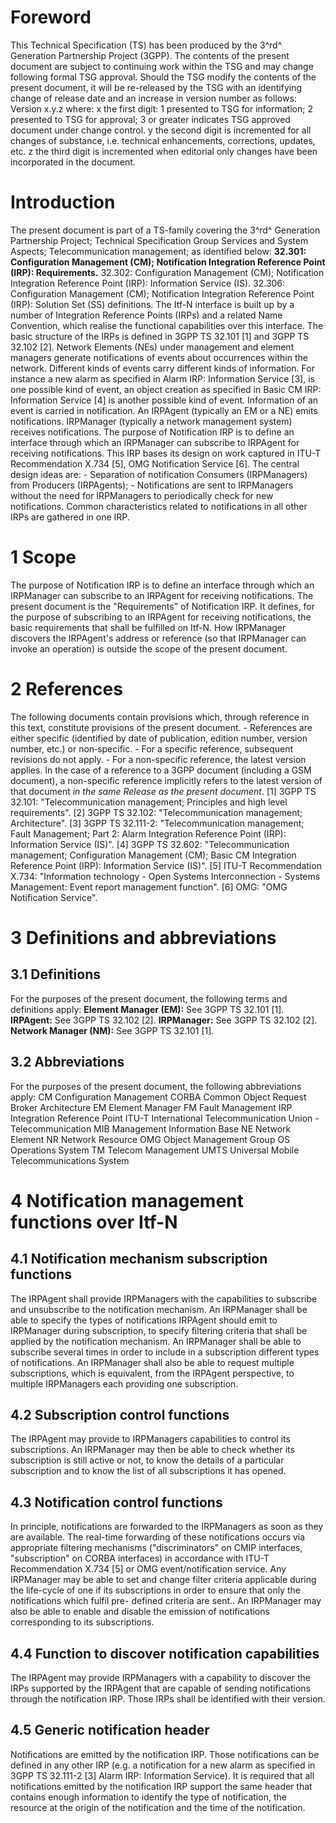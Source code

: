 # Foreword
This Technical Specification (TS) has been produced by the 3^rd^ Generation
Partnership Project (3GPP).
The contents of the present document are subject to continuing work within the
TSG and may change following formal TSG approval. Should the TSG modify the
contents of the present document, it will be re-released by the TSG with an
identifying change of release date and an increase in version number as
follows:
Version x.y.z
where:
x the first digit:
1 presented to TSG for information;
2 presented to TSG for approval;
3 or greater indicates TSG approved document under change control.
y the second digit is incremented for all changes of substance, i.e. technical
enhancements, corrections, updates, etc.
z the third digit is incremented when editorial only changes have been
incorporated in the document.
# Introduction
The present document is part of a TS-family covering the 3^rd^ Generation
Partnership Project; Technical Specification Group Services and System
Aspects; Telecommunication management; as identified below:
**32.301: Configuration Management (CM); Notification Integration Reference
Point (IRP): Requirements.**
32.302: Configuration Management (CM); Notification Integration Reference
Point (IRP): Information Service (IS).
32.306: Configuration Management (CM); Notification Integration Reference
Point (IRP): Solution Set (SS) definitions.
The Itf-N interface is built up by a number of Integration Reference Points
(IRPs) and a related Name Convention, which realise the functional
capabilities over this interface. The basic structure of the IRPs is defined
in 3GPP TS 32.101 [1] and 3GPP TS 32.102 [2].
Network Elements (NEs) under management and element managers generate
notifications of events about occurrences within the network. Different kinds
of events carry different kinds of information. For instance a new alarm as
specified in Alarm IRP: Information Service [3], is one possible kind of
event, an object creation as specified in Basic CM IRP: Information Service
[4] is another possible kind of event.
Information of an event is carried in notification. An IRPAgent (typically an
EM or a NE) emits notifications. IRPManager (typically a network management
system) receives notifications. The purpose of Notification IRP is to define
an interface through which an IRPManager can subscribe to IRPAgent for
receiving notifications.
This IRP bases its design on work captured in ITU-T Recommendation X.734 [5],
OMG Notification Service [6]. The central design ideas are:
\- Separation of notification Consumers (IRPManagers) from Producers
(IRPAgents);
\- Notifications are sent to IRPManagers without the need for IRPManagers to
periodically check for new notifications.
Common characteristics related to notifications in all other IRPs are gathered
in one IRP.
# 1 Scope
The purpose of Notification IRP is to define an interface through which an
IRPManager can subscribe to an IRPAgent for receiving notifications. The
present document is the \"Requirements\" of Notification IRP. It defines, for
the purpose of subscribing to an IRPAgent for receiving notifications, the
basic requirements that shall be fulfilled on Itf-N.
How IRPManager discovers the IRPAgent\'s address or reference (so that
IRPManager can invoke an operation) is outside the scope of the present
document.
# 2 References
The following documents contain provisions which, through reference in this
text, constitute provisions of the present document.
\- References are either specific (identified by date of publication, edition
number, version number, etc.) or non‑specific.
\- For a specific reference, subsequent revisions do not apply.
\- For a non-specific reference, the latest version applies. In the case of a
reference to a 3GPP document (including a GSM document), a non-specific
reference implicitly refers to the latest version of that document _in the
same Release as the present document_.
[1] 3GPP TS 32.101: \"Telecommunication management; Principles and high level
requirements\".
[2] 3GPP TS 32.102: \"Telecommunication management; Architecture\".
[3] 3GPP TS 32.111-2: \"Telecommunication management; Fault Management; Part
2: Alarm Integration Reference Point (IRP): Information Service (IS)\".
[4] 3GPP TS 32.602: \"Telecommunication management; Configuration Management
(CM); Basic CM Integration Reference Point (IRP): Information Service (IS)\".
[5] ITU-T Recommendation X.734: \"Information technology - Open Systems
Interconnection - Systems Management: Event report management function\".
[6] OMG: \"OMG Notification Service\".
# 3 Definitions and abbreviations
## 3.1 Definitions
For the purposes of the present document, the following terms and definitions
apply:
**Element Manager (EM):** See 3GPP TS 32.101 [1].
**IRPAgent:** See 3GPP TS 32.102 [2].
**IRPManager:** See 3GPP TS 32.102 [2].
**Network Manager (NM):** See 3GPP TS 32.101 [1].
## 3.2 Abbreviations
For the purposes of the present document, the following abbreviations apply:
CM Configuration Management
CORBA Common Object Request Broker Architecture
EM Element Manager
FM Fault Management
IRP Integration Reference Point
ITU-T International Telecommunication Union - Telecommunication
MIB Management Information Base
NE Network Element
NR Network Resource
OMG Object Management Group
OS Operations System
TM Telecom Management
UMTS Universal Mobile Telecommunications System
# 4 Notification management functions over Itf-N
## 4.1 Notification mechanism subscription functions
The IRPAgent shall provide IRPManagers with the capabilities to subscribe and
unsubscribe to the notification mechanism. An IRPManager shall be able to
specify the types of notifications IRPAgent should emit to IRPManager during
subscription, to specify filtering criteria that shall be applied by the
notification mechanism. An IRPManager shall be able to subscribe several times
in order to include in a subscription different types of notifications. An
IRPManager shall also be able to request multiple subscriptions, which is
equivalent, from the IRPAgent perspective, to multiple IRPManagers each
providing one subscription.
## 4.2 Subscription control functions
The IRPAgent may provide to IRPManagers capabilities to control its
subscriptions. An IRPManager may then be able to check whether its
subscription is still active or not, to know the details of a particular
subscription and to know the list of all subscriptions it has opened.
## 4.3 Notification control functions
In principle, notifications are forwarded to the IRPManagers as soon as they
are available. The real-time forwarding of these notifications occurs via
appropriate filtering mechanisms (\"discriminators\" on CMIP interfaces,
\"subscription\" on CORBA interfaces) in accordance with ITU-T Recommendation
X.734 [5] or OMG event/notification service. Any IRPManager may be able to set
and change filter criteria applicable during the life-cycle of one if its
subscriptions in order to ensure that only the notifications which fulfil pre-
defined criteria are sent.. An IRPManager may also be able to enable and
disable the emission of notifications corresponding to its subscriptions.
## 4.4 Function to discover notification capabilities
The IRPAgent may provide IRPManagers with a capability to discover the IRPs
supported by the IRPAgent that are capable of sending notifications through
the notification IRP. Those IRPs shall be identified with their version.
## 4.5 Generic notification header
Notifications are emitted by the notification IRP. Those notifications can be
defined in any other IRP (e.g. a notification for a new alarm as specified in
3GPP TS 32.111-2 [3] Alarm IRP: Information Service). It is required that all
notifications emitted by the notification IRP support the same header that
contains enough information to identify the type of notification, the resource
at the origin of the notification and the time of the notification.
#